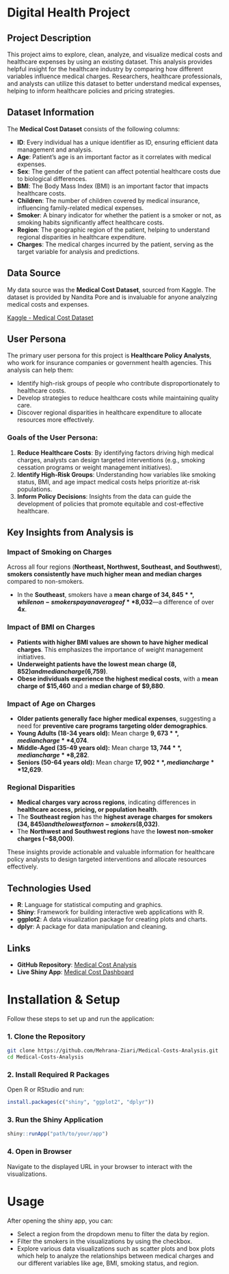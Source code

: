 # Digital Health Project

## Project Description  
This project aims to explore, clean, analyze, and visualize medical costs and healthcare expenses by using an existing dataset. This analysis provides helpful insight for the healthcare industry by comparing how different variables influence medical charges. Researchers, healthcare professionals, and analysts can utilize this dataset to better understand medical expenses, helping to inform healthcare policies and pricing strategies.  

## Dataset Information  
The **Medical Cost Dataset** consists of the following columns:  

- **ID**: Every individual has a unique identifier as ID, ensuring efficient data management and analysis.  
- **Age**: Patient’s age is an important factor as it correlates with medical expenses.  
- **Sex**: The gender of the patient can affect potential healthcare costs due to biological differences.  
- **BMI**: The Body Mass Index (BMI) is an important factor that impacts healthcare costs.  
- **Children**: The number of children covered by medical insurance, influencing family-related medical expenses.  
- **Smoker**: A binary indicator for whether the patient is a smoker or not, as smoking habits significantly affect healthcare costs.  
- **Region**: The geographic region of the patient, helping to understand regional disparities in healthcare expenditure.  
- **Charges**: The medical charges incurred by the patient, serving as the target variable for analysis and predictions.  

## Data Source  
My data source was the **Medical Cost Dataset**, sourced from Kaggle. The dataset is provided by Nandita Pore and is invaluable for anyone analyzing medical costs and expenses.  

[Kaggle - Medical Cost Dataset](https://www.kaggle.com/)  

## User Persona  
The primary user persona for this project is **Healthcare Policy Analysts**, who work for insurance companies or government health agencies. This analysis can help them:  

- Identify high-risk groups of people who contribute disproportionately to healthcare costs.  
- Develop strategies to reduce healthcare costs while maintaining quality care.  
- Discover regional disparities in healthcare expenditure to allocate resources more effectively.  

### Goals of the User Persona:  
1. **Reduce Healthcare Costs**: By identifying factors driving high medical charges, analysts can design targeted interventions (e.g., smoking cessation programs or weight management initiatives).  
2. **Identify High-Risk Groups**: Understanding how variables like smoking status, BMI, and age impact medical costs helps prioritize at-risk populations.  
3. **Inform Policy Decisions**: Insights from the data can guide the development of policies that promote equitable and cost-effective healthcare.  

## Key Insights from Analysis is   

### Impact of Smoking on Charges 
Across all four regions (**Northeast, Northwest, Southeast, and Southwest**), **smokers consistently have much higher mean and median charges** compared to non-smokers.  
- In the **Southeast**, smokers have a **mean charge of $34,845**, while non-smokers pay an average of **$8,032**—a difference of over **4x**.  

### Impact of BMI on Charges 
- **Patients with higher BMI values are shown to have higher medical charges**. This emphasizes the importance of weight management initiatives.  
- **Underweight patients have the lowest mean charge ($8,852) and median charge ($6,759)**.  
- **Obese individuals experience the highest medical costs**, with a **mean charge of $15,460** and a **median charge of $9,880**.  

### Impact of Age on Charges   
- **Older patients generally face higher medical expenses**, suggesting a need for **preventive care programs targeting older demographics**.  
- **Young Adults (18-34 years old):** Mean charge **$9,673**, median charge **$4,074**.  
- **Middle-Aged (35-49 years old):** Mean charge **$13,744**, median charge **$8,282**.  
- **Seniors (50-64 years old):** Mean charge **$17,902**, median charge **$12,629**.  

### Regional Disparities  
- **Medical charges vary across regions**, indicating differences in **healthcare access, pricing, or population health**.  
- The **Southeast region** has the **highest average charges for smokers ($34,845) and the lowest for non-smokers ($8,032)**.  
- The **Northwest and Southwest regions** have the **lowest non-smoker charges (~$8,000)**.  

These insights provide actionable and valuable information for healthcare policy analysts to design targeted interventions and allocate resources effectively.  

## Technologies Used  
- **R**: Language for statistical computing and graphics.  
- **Shiny**: Framework for building interactive web applications with R.  
- **ggplot2**: A data visualization package for creating plots and charts.  
- **dplyr**: A package for data manipulation and cleaning.  

## Links  
- **GitHub Repository**: [Medical Cost Analysis](https://github.com/Mehrana-Ziari/Medical-Cost)  
- **Live Shiny App**: [Medical Cost Dashboard](https://fatemehziari.shinyapps.io/med_cost/)
  
# Installation & Setup
 Follow these steps to set up and run the application:

### 1. Clone the Repository
```sh
git clone https://github.com/Mehrana-Ziari/Medical-Costs-Analysis.git
cd Medical-Costs-Analysis
```

### 2. Install Required R Packages
Open R or RStudio and run:
```r
install.packages(c("shiny", "ggplot2", "dplyr"))
```

### 3. Run the Shiny Application
```r
shiny::runApp("path/to/your/app")
```

### 4. Open in Browser
Navigate to the displayed URL in your browser to interact with the visualizations.

# Usage
 After opening the shiny app, you can:
- Select a region from the dropdown menu to filter the data by region.
- Filter the smokers in the visualizations by using the checkbox.
- Explore various data visualizations such as scatter plots and box plots which help to analyze the relationships between medical charges and our different variables like age, BMI, smoking status, and region.
